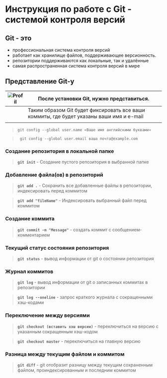 # Инструкция по работе с Git - системой контроля версий

## Git - это
* профессиональная система контроля версий
* работает как хранилище файлов, поддерживающее версионность. 
* репозитории поддерживаются как локальные, так и удалённые
* самая распространенная система контроля версий в мире

## Представление Git-у 
|    ![Profil](image-1.png)                       |После установки Git, нужно представиться.
|---------------------------|---------------------
|                           | Таким образом Git будет фиксировать все ваши коммиты, где будeт указаны ваши имя и e-mail
|                           |  

> ``` git config --global user.name «Ваше имя английскими буквами» ``` 

> ``` git config --global user.email ваша почта@example.com```

### Создание репозитория в локальной папке

> **```git init```** - Создание пустого репозитория в выбранной папке 

### Добавление файла(ов) в репозиторий
> **```git add .```** - Сохранить все добавленные файлы в репозитории, индексировать перед коммитом

> **```git add "fileName"```**   - Индексировать выбранный файл перед коммитом

### Создание коммита
> **```git commit -m "Message"```** - создать коммит с сообщением-комментарием

### Текущий статус состояния репозитория
> **```git status```** - вывод информации от git о состоянии репозитория

### Журнал коммитов
> **```git log```** - вывод информации от git о записанных коммитах в репозитории

> **```git log --oneline```**   -  запрос краткого журнала с сокращенными хэш-кодами

### Переключение между версиями
> **```git checkout (вставить хэш версии)```**   -  переключиться на версию с указанным сокращенным хэш-кодом

> **```git checkout master```**   -  переключиться на главную версию

### Разница между текущим файлом и коммитом
> **```git diff```**   -  git отобразит разницу между текущим сохраненным файлом, проиндексированным и последним коммитом